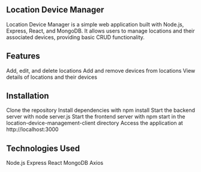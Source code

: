 ## Location Device Manager

Location Device Manager is a simple web application built with Node.js, Express, React, and MongoDB. It allows users to manage locations and their associated devices, providing basic CRUD functionality.

## Features
Add, edit, and delete locations
Add and remove devices from locations
View details of locations and their devices

## Installation

Clone the repository
Install dependencies with npm install
Start the backend server with node server.js
Start the frontend server with npm start in the location-device-management-client directory
Access the application at http://localhost:3000

## Technologies Used
Node.js
Express
React
MongoDB
Axios

